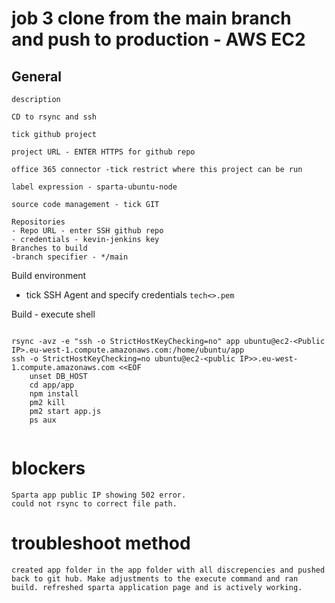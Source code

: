 # job 3 clone from the main branch and push to production - AWS EC2

## General

`description`
```
CD to rsync and ssh

```
`tick github project`

`project URL - ENTER HTTPS for github repo`

`office 365 connector -tick restrict where this project can be run`

```
label expression - sparta-ubuntu-node
```
`source code management - tick GIT`

```
Repositories 
- Repo URL - enter SSH github repo
- credentials - kevin-jenkins key 
Branches to build 
-branch specifier - */main

```
Build environment 
- tick SSH Agent and specify credentials `tech<>.pem`


Build - execute shell
```

rsync -avz -e "ssh -o StrictHostKeyChecking=no" app ubuntu@ec2-<Public IP>.eu-west-1.compute.amazonaws.com:/home/ubuntu/app
ssh -o StrictHostKeyChecking=no ubuntu@ec2-<public IP>>.eu-west-1.compute.amazonaws.com <<EOF
    unset DB_HOST
    cd app/app
    npm install
    pm2 kill
    pm2 start app.js
    ps aux
    
```

# blockers

```
Sparta app public IP showing 502 error.
could not rsync to correct file path.
```

# troubleshoot method 

```
created app folder in the app folder with all discrepencies and pushed back to git hub. Make adjustments to the execute command and ran build. refreshed sparta application page and is actively working.


```